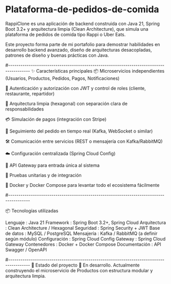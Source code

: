# Plataforma-de-pedidos-de-comida
RappiClone es una aplicación de backend construida con Java 21, Spring Boot 3.2+ y arquitectura limpia (Clean Architecture), que simula una plataforma de pedidos de comida tipo Rappi o Uber Eats. 


Este proyecto forma parte de mi portafolio para demostrar habilidades en desarrollo backend avanzado, diseño de arquitecturas desacopladas, patrones de diseño y buenas prácticas con Java.

#----------------------------------------------------------------------------------------
✨ Características principales
📦 Microservicios independientes (Usuarios, Productos, Pedidos, Pagos, Notificaciones)

🔐 Autenticación y autorización con JWT y control de roles (cliente, restaurante, repartidor)

📄 Arquitectura limpia (hexagonal) con separación clara de responsabilidades

💳 Simulación de pagos (integración con Stripe)

🚚 Seguimiento del pedido en tiempo real (Kafka, WebSocket o similar)

🛠️ Comunicación entre servicios (REST o mensajería con Kafka/RabbitMQ)

☁️ Configuración centralizada (Spring Cloud Config)

🚪 API Gateway para entrada única al sistema

🧪 Pruebas unitarias y de integración

🐳 Docker y Docker Compose para levantar todo el ecosistema fácilmente

#----------------------------------------------------------------------------------------

📦 Tecnologías utilizadas

Lenguaje :	Java 21
Framework :	Spring Boot 3.2+, Spring Cloud
Arquitectura :	Clean Architecture / Hexagonal
Seguridad :	Spring Security + JWT
Base de datos :	MySQL / PostgreSQL
Mensajería :	Kafka / RabbitMQ (a definir según módulo)
Configuración :	Spring Cloud Config
Gateway :	Spring Cloud Gateway
Contenedores :	Docker + Docker Compose
Documentación : API	Swagger / OpenAPI


#----------------------------------------------------------------------------------------
🧩 Estado del proyecto
🔨 En desarrollo. Actualmente construyendo el microservicio de Productos con estructura modular y arquitectura limpia.
